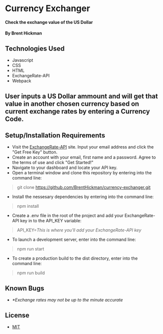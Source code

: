 # Currency Exchanger

#### Check the exchange value of the US Dollar

#### By Brent Hickman

## Technologies Used

* Javascript
* CSS
* HTML
* ExchangeRate-API
* Webpack

## User inputs a US Dollar ammount and will get that value in another chosen currency based on current exchange rates by entering a Currency Code.

## Setup/Installation Requirements

* Visit the [ExchangeRate-API](https://www.exchangerate-api.com) site. Input your email address and click the "Get Free Key" button.
* Create an account with your email, first name and a password. Agree to the terms of use and click "Get Started!"
* Navigate to your dashboard and locate your API key.
* Open a terminal window and clone this repository by entering into the command line:
> git clone https://github.com/BrentHickman/currency-exchanger.git
* Install the nessesary dependencies by entering into the command line:
> npm install
* Create a .env file in the root of the project and add your ExchangeRate-API key in to the API_KEY variable:
> API_KEY=_This is where you'll add your ExchangeRate-API key_
* To launch a development server, enter into the command line:
> npm run start
* To create a production build to the dist directory, enter into the command line:
> npm run build

## Known Bugs

* _*Exchange rates may not be up to the minute accurate_

## License

* [MIT](https://opensource.org/licenses/MIT)